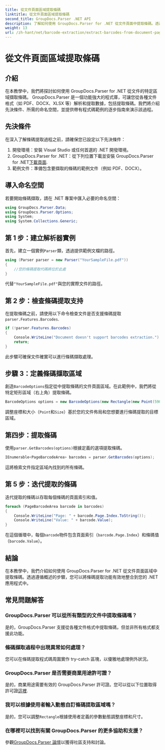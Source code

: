 ```yaml
---
title: 從文件頁面區域提取條碼
linktitle: 從文件頁面區域提取條碼
second_title: GroupDocs.Parser .NET API
description: 了解如何使用 GroupDocs.Parser for .NET 從文件頁面中提取條碼。透過此逐步教學增強您的文件處理能力。
weight: 13
url: /zh-hant/net/barcode-extraction/extract-barcodes-from-document-page-area/
---
```


# 從文件頁面區域提取條碼

## 介紹
在本教學中，我們將探討如何使用 GroupDocs.Parser for .NET 從文件的特定區域擷取條碼。 GroupDocs.Parser 是一個功能強大的程式庫，可讓您從各種文件格式（如 PDF、DOCX、XLSX 等）解析和提取數據，包括提取條碼。我們將介紹先決條件、所需的命名空間，並提供帶有程式碼範例的逐步指南來演示該過程。
## 先決條件
在深入了解條碼提取過程之前，請確保您已設定以下先決條件：
1. 開發環境：安裝 Visual Studio 或任何首選的 .NET 開發環境。
2.  GroupDocs.Parser for .NET：從下列位置下載並安裝 GroupDocs.Parser for .NET[下載頁面](https://releases.groupdocs.com/parser/net/).
3. 範例文件：準備包含要擷取的條碼的範例文件（例如 PDF、DOCX）。

## 導入命名空間
若要開始條碼擷取，請在 .NET 專案中匯入必要的命名空間：
```csharp
using GroupDocs.Parser.Data;
using GroupDocs.Parser.Options;
using System;
using System.Collections.Generic;
```
## 第 1 步：建立解析器實例
首先，建立一個實例`Parser`類，透過提供範例文檔的路徑。
```csharp
using (Parser parser = new Parser("YourSampleFile.pdf"))
{
    //您的條碼提取代碼將位於此處
}
```
代替`"YourSampleFile.pdf"`與您的實際文件的路徑。
## 第 2 步：檢查條碼提取支持
在提取條碼之前，請使用以下命令檢查文件是否支援條碼提取`parser.Features.Barcodes`.
```csharp
if (!parser.Features.Barcodes)
{
    Console.WriteLine("Document doesn't support barcodes extraction.");
    return;
}
```
此步驟可確保文件確實可以進行條碼擷取處理。
## 步驟 3：定義條碼擷取區域
創造`BarcodeOptions`指定從中提取條碼的文件頁面區域。在此範例中，我們將從特定矩形區域（右上角）提取條碼。
```csharp
BarcodeOptions options = new BarcodeOptions(new Rectangle(new Point(590, 80), new Size(150, 150)));
```
調整座標和大小（`Point`和`Size`）基於您的文件佈局和您想要進行條碼提取的目標區域。
## 第四步：提取條碼
使用`parser.GetBarcodes(options)`根據定義的選項提取條碼。
```csharp
IEnumerable<PageBarcodeArea> barcodes = parser.GetBarcodes(options);
```
這將檢索文件指定區域內找到的所有條碼。
## 第 5 步：迭代提取的條碼
迭代提取的條碼以存取每個條碼的頁面索引和值。
```csharp
foreach (PageBarcodeArea barcode in barcodes)
{
    Console.WriteLine("Page: " + barcode.Page.Index.ToString());
    Console.WriteLine("Value: " + barcode.Value);
}
```
在這個循環中，每個`barcode`物件包含頁面索引（`barcode.Page.Index`）和條碼值（`barcode.Value`）。

## 結論
在本教學中，我們介紹如何使用 GroupDocs.Parser for .NET 從文件頁面區域中提取條碼。透過遵循概述的步驟，您可以將條碼提取功能有效地整合到您的 .NET 應用程式中。

## 常見問題解答
### GroupDocs.Parser 可以從所有類型的文件中提取條碼嗎？
是的，GroupDocs.Parser 支援從各種文件格式中提取條碼，但並非所有格式都支援此功能。
### 條碼擷取過程中出現異常如何處理？
您可以在條碼提取程式碼周圍實作 try-catch 區塊，以優雅地處理例外狀況。
### GroupDocs.Parser 是否需要商業用途許可證？
是的，商業用途需要有效的 GroupDocs.Parser 許可證。您可以從以下位置取得許可證[這裡](https://purchase.groupdocs.com/buy).
### 我可以根據使用者輸入動態自訂條碼提取區域嗎？
是的，您可以調整`Rectangle`根據使用者定義的參數動態調整座標和尺寸。
### 在哪裡可以找到有關 GroupDocs.Parser 的更多協助和支援？
參觀[GroupDocs.Parser 論壇](https://forum.groupdocs.com/c/parser/17)以獲得社區支持和討論。